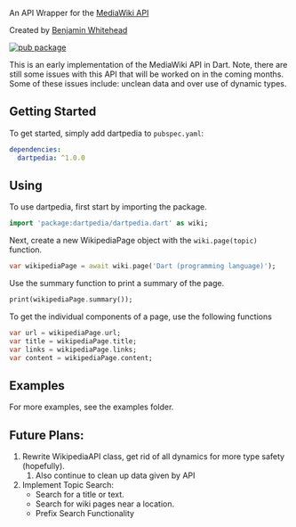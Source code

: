 An API Wrapper for the [MediaWiki API](https://www.mediawiki.org/wiki/API:Main_page)

Created by [Benjamin Whitehead](https://www.linkedin.com/in/benjamin-whitehead-100)

[![pub package](https://img.shields.io/pub/v/http.svg)](https://pub.dartlang.org/packages/http)

This is an early implementation of the MediaWiki API in Dart. Note, there are still some issues with this API that will be worked on in the coming months. Some of these issues include: unclean data and over use of dynamic types.

## Getting Started
To get started, simply add dartpedia to  `pubspec.yaml`:
```yaml
dependencies:
  dartpedia: ^1.0.0
``` 

## Using
To use dartpedia, first start by importing the package.
```dart
import 'package:dartpedia/dartpedia.dart' as wiki;
```
Next, create a new WikipediaPage object with the `wiki.page(topic)` function.
```dart
var wikipediaPage = await wiki.page('Dart (programming language)');
```
Use the summary function to print a summary of the page.
```dart
print(wikipediaPage.summary());
```
To get the individual components of a page, use the following functions
```dart
var url = wikipediaPage.url;
var title = wikipediaPage.title;
var links = wikipediaPage.links;
var content = wikipediaPage.content;
```

## Examples
For more examples, see the examples folder.

## Future Plans:
1. Rewrite WikipediaAPI class, get rid of all dynamics for more type safety (hopefully).
    1. Also continue to clean up data given by API 
2. Implement Topic Search:
    * Search for a title or text.
    * Search for wiki pages near a location.
    * Prefix Search Functionality
